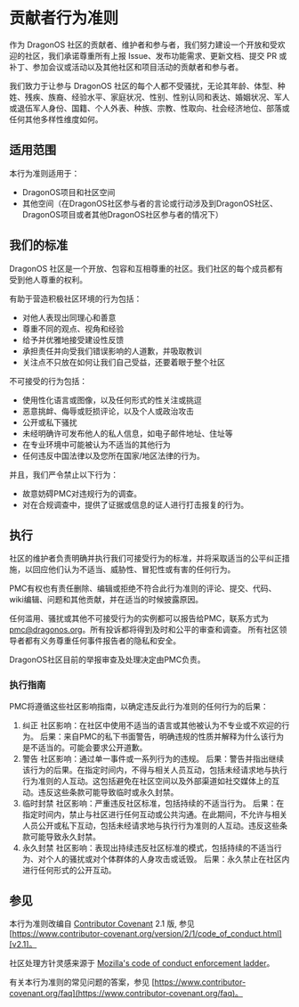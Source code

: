 # 贡献者行为准则

作为 DragonOS 社区的贡献者、维护者和参与者，我们努力建设一个开放和受欢迎的社区，我们承诺尊重所有上报 Issue、发布功能需求、更新文档、提交 PR 或补丁、参加会议或活动以及其他社区和项目活动的贡献者和参与者。

我们致力于让参与 DragonOS 社区的每个人都不受骚扰，无论其年龄、体型、种姓、残疾、族裔、经验水平、家庭状况、性别、性别认同和表达、婚姻状况、军人或退伍军人身份、国籍、个人外表、种族、宗教、性取向、社会经济地位、部落或任何其他多样性维度如何。

## 适用范围

本行为准则适用于：

- DragonOS项目和社区空间
- 其他空间（在DragonOS社区参与者的言论或行动涉及到DragonOS社区、DragonOS项目或者其他DragonOS社区参与者的情况下）


## 我们的标准

DragonOS 社区是一个开放、包容和互相尊重的社区。我们社区的每个成员都有受到他人尊重的权利。

有助于营造积极社区环境的行为包括：

- 对他人表现出同理心和善意
- 尊重不同的观点、视角和经验
- 给予并优雅地接受建设性反馈
- 承担责任并向受我们错误影响的人道歉，并吸取教训
- 关注点不只放在如何让我们自己受益，还要着眼于整个社区

不可接受的行为包括：

- 使用性化语言或图像，以及任何形式的性关注或挑逗
- 恶意挑衅、侮辱或贬损评论，以及个人或政治攻击
- 公开或私下骚扰
- 未经明确许可发布他人的私人信息，如电子邮件地址、住址等
- 在专业环境中可能被认为不适当的其他行为
- 任何违反中国法律以及您所在国家/地区法律的行为。

并且，我们严令禁止以下行为：

- 故意妨碍PMC对违规行为的调查。
- 对在合规调查中，提供了证据或信息的证人进行打击报复的行为。

## 执行


社区的维护者负责明确并执行我们可接受行为的标准，并将采取适当的公平纠正措施，以回应他们认为不适当、威胁性、冒犯性或有害的任何行为。

PMC有权也有责任删除、编辑或拒绝不符合此行为准则的评论、提交、代码、wiki编辑、问题和其他贡献，并在适当的时候披露原因。

任何滥用、骚扰或其他不可接受行为的实例都可以报告给PMC，联系方式为[pmc@dragonos.org](mailto:pmc@dragonos.org)。所有投诉都将得到及时和公平的审查和调查。
所有社区领导者都有义务尊重任何事件报告者的隐私和安全。

DragonOS社区目前的举报审查及处理决定由PMC负责。

### 执行指南


PMC将遵循这些社区影响指南，以确定违反此行为准则的任何行为的后果：

1. 纠正
社区影响：在社区中使用不适当的语言或其他被认为不专业或不欢迎的行为。
后果：来自PMC的私下书面警告，明确违规的性质并解释为什么该行为是不适当的。可能会要求公开道歉。
2. 警告
社区影响：通过单一事件或一系列行为的违规。
后果：警告并指出继续该行为的后果。在指定时间内，不得与相关人员互动，包括未经请求地与执行行为准则的人互动。这包括避免在社区空间以及外部渠道如社交媒体上的互动。违反这些条款可能导致临时或永久封禁。
3. 临时封禁
社区影响：严重违反社区标准，包括持续的不适当行为。
后果：在指定时间内，禁止与社区进行任何互动或公共沟通。在此期间，不允许与相关人员公开或私下互动，包括未经请求地与执行行为准则的人互动。违反这些条款可能导致永久封禁。
4. 永久封禁
社区影响：表现出持续违反社区标准的模式，包括持续的不适当行为、对个人的骚扰或对个体群体的人身攻击或诋毁。
后果：永久禁止在社区内进行任何形式的公开互动。

## 参见

本行为准则改编自 [Contributor Covenant](https://www.contributor-covenant.org) 2.1 版, 参见 [https://www.contributor-covenant.org/version/2/1/code_of_conduct.html][v2.1]。

社区处理方针灵感来源于 [Mozilla's code of conduct enforcement ladder](https://github.com/mozilla/diversity)。

有关本行为准则的常见问题的答案，参见 [https://www.contributor-covenant.org/faq](https://www.contributor-covenant.org/faq)。
